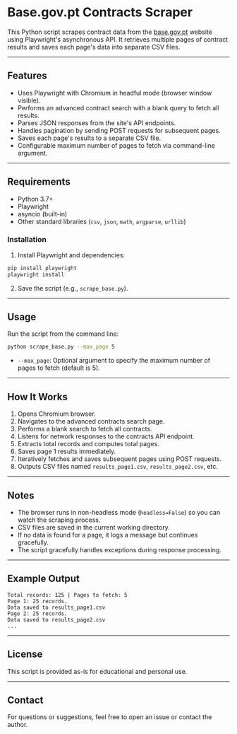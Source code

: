 # Base.gov.pt Contracts Scraper

This Python script scrapes contract data from the [base.gov.pt](https://www.base.gov.pt/Base4/en/) website using Playwright's asynchronous API. It retrieves multiple pages of contract results and saves each page's data into separate CSV files.

---

## Features

- Uses Playwright with Chromium in headful mode (browser window visible).
- Performs an advanced contract search with a blank query to fetch all results.
- Parses JSON responses from the site's API endpoints.
- Handles pagination by sending POST requests for subsequent pages.
- Saves each page's results to a separate CSV file.
- Configurable maximum number of pages to fetch via command-line argument.

---

## Requirements

- Python 3.7+
- Playwright
- asyncio (built-in)
- Other standard libraries (`csv`, `json`, `math`, `argparse`, `urllib`)

### Installation

1. Install Playwright and dependencies:

```bash
pip install playwright
playwright install
```

2. Save the script (e.g., `scrape_base.py`).

---

## Usage

Run the script from the command line:

```bash
python scrape_base.py --max_page 5
```

- `--max_page`: Optional argument to specify the maximum number of pages to fetch (default is 5).

---

## How It Works

1. Opens Chromium browser.
2. Navigates to the advanced contracts search page.
3. Performs a blank search to fetch all contracts.
4. Listens for network responses to the contracts API endpoint.
5. Extracts total records and computes total pages.
6. Saves page 1 results immediately.
7. Iteratively fetches and saves subsequent pages using POST requests.
8. Outputs CSV files named `results_page1.csv`, `results_page2.csv`, etc.

---

## Notes

- The browser runs in non-headless mode (`headless=False`) so you can watch the scraping process.
- CSV files are saved in the current working directory.
- If no data is found for a page, it logs a message but continues gracefully.
- The script gracefully handles exceptions during response processing.

---

## Example Output

```
Total records: 125 | Pages to fetch: 5
Page 1: 25 records.
Data saved to results_page1.csv
Page 2: 25 records.
Data saved to results_page2.csv
...
```

---

## License

This script is provided as-is for educational and personal use.

---

## Contact

For questions or suggestions, feel free to open an issue or contact the author.
